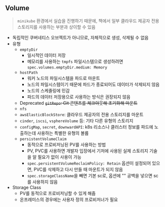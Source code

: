 ## Volume
> `minikube` 환경에서 실습을 진행하기 때문에, 책에서 일부 클라우드 제공자 전용 스토리지를 사용하는 부분과 상이할 수 있음

- 독립적인 쿠버네티스 오브젝트가 아니므로, 자체적으로 생성, 삭제될 수 없음
- 유형
  - `emptyDir`
    - 일시적인 데이터 저장
    - 메모리를 사용하는 `tmpfs` 파일시스템으로 생성하려면 `spec.volumes.emptyDir.medium: Memory`
  - `hostPath`
    - 워커 노드의 파일시스템을 파드로 마운트
    - 노드의 파일시스템이기 때문에 파드가 종료되어도 데이터가 삭제되지 않음
    - 노드의 스케줄링에 민감
    - 파드의 데이터 저장용으로 사용하는 방식은 권장되지 않음
  - Deprecated ~~`gitRepo`: Git 콘텐츠를 체크아웃해 초기화해 마운트~~
  - `nfs`
  - `awsElasticBlockStore`: 클라우드 제공자의 전용 스토리지를 마운트
  - `cinder`, `iscsi`, `vsphereVolume` 등: 기타 다른 유형의 스토리지
  - `configMap`, `secret`, `downwardAPI`: k8s 리소스나 클러스터 정보를 파드에 노출하는데 사용하는 특별한 유형의 볼륨
  - `persistentVolumeClaim`
    - 동적으로 프로비저닝된 PV를 사용하는 방법
    - PV, PVC를 사용하면 개발자 입장에서 기저에 사용된 실제 스토리지 기술을 알 필요가 없이 사용이 가능
    - `spec.persistentVolumeReclaimPolicy: Retain` 옵션이 설정되어 있으면, PVC를 삭제하고 다시 만들 때 마운트가 되지 않음
    - `spec.storageClassName`을 빼면 기본 sc로, 옵션에 "" 공백을 넣으면 sc를 사용하지 않음
- Storage Class
  - PV를 동적으로 프로비저닝할 수 있게 해줌
  - 온프레미스의 경우에는 사용자 정의 프로비저너가 필요